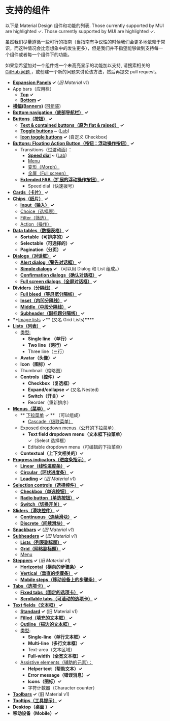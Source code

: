 # 支持的组件

<p class="description">以下是 Material Design 组件和功能的列表. Those currently supported by MUI are highlighted ✓. Those currently supported by MUI are highlighted ✓.</p>

虽然我们尽量遵循一些可行的指南（当指南有争议性的时候我们会更多地依赖于常识，而这种情况会比您想象中的发生更多），但是我们并不指望能够做到支持每一个组件或者每一个组件下的功能。

如果您希望加对一个组件或一个未高亮显示的功能加以支持, 请搜索相关的 [GitHub 问题 ](https://github.com/mui/material-ui/issues)，或创建一个新的问题来讨论该方法，然后再提交 pull request。

- **[Expansion Panels](https://m1.material.io/components/expansion-panels.html) ✓** (_旧 Material v1_)
- App bars（应用栏）
  - **[Top](https://m2.material.io/components/app-bars-top) ✓**
  - **[Bottom](https://m2.material.io/components/app-bars-bottom) ✓**
- **[横幅(Banners)](https://m2.material.io/components/banners)** ([可组装](https://medium.com/material-ui/introducing-material-ui-design-system-93e921beb8df))
- **[Bottom navigation（底部导航栏）](https://m2.material.io/components/bottom-navigation) ✓**
- **[Buttons（按钮）](https://m2.material.io/components/buttons) ✓**
  - **[Text & contained buttons（原为 flat & raised）](https://m2.material.io/components/buttons) ✓**
  - **[Toggle buttons](https://m2.material.io/components/buttons#buttons-toggle-buttons) ~** ([Lab](/material-ui/about-the-lab/))
  - **[Icon toggle buttons](https://m2.material.io/components/buttons#toggle-button) ✓** (自定义 Checkbox)
- **[Buttons: Floating Action Button（按钮：浮动操作按钮）](https://m2.material.io/components/buttons-floating-action-button) ✓**
  - Transitions（过渡动画）：
    - **[Speed dial](https://m2.material.io/components/buttons-floating-action-button#types-of-transitions) ~** ([Lab](/material-ui/about-the-lab/))
    - [Menu](https://m2.material.io/components/buttons-floating-action-button#types-of-transitions)
    - [变形（Morph）](https://m2.material.io/components/buttons-floating-action-button#types-of-transitions)
    - [全屏（Full screen）](https://m2.material.io/components/buttons-floating-action-button#types-of-transitions)
  - **[Extended FAB（扩展的浮动操作按钮）](https://m2.material.io/components/buttons-floating-action-button#extended-fab) ✓**
    - Speed dial（快速拨号）
- **[Cards（卡片）](https://m2.material.io/components/cards) ✓**
- **[Chips（纸片）](https://m2.material.io/components/chips) ✓**
  - **[Input（输入）](https://m2.material.io/components/chips#input-chips) ✓**
  - [Choice（选择项）](https://m2.material.io/components/chips#choice-chips)
  - [Filter（筛选）](https://m2.material.io/components/chips#filter-chips)
  - [Action（操作）](https://m2.material.io/components/chips#action-chips)
- **[Data tables（数据表格）](https://m2.material.io/components/data-tables) ✓**
  - **Sortable（可排序的）✓**
  - **Selectable（可选择的）✓**
  - **Pagination（分页） ✓**
- **[Dialogs（对话框）](https://m2.material.io/components/dialogs) ✓**
  - **[Alert dialog（警告对话框）](https://m2.material.io/components/dialogs#alert-dialog) ✓**
  - **[Simple dialogs](https://m2.material.io/components/dialogs#simple-dialog) ✓** （可以用 Dialog 和 List 组成。）
  - **[Confirmation dialogs（确认对话框）](https://m2.material.io/components/dialogs#confirmation-dialog) ✓**
  - **[Full screen dialogs（全屏对话框）](https://m2.material.io/components/dialogs#full-screen-dialog) ✓**
- **[Dividers（分隔线）](https://m2.material.io/components/dividers) ✓**
  - **[Full bleed（等屏宽分隔线）](https://m2.material.io/components/dividers#types) ✓**
  - **[Inset（内凹分隔线）](https://m2.material.io/components/dividers#types) ✓**
  - **[Middle（中段分隔线）](https://m2.material.io/components/dividers#types) ✓**
  - **[Subheader（副标题分隔线）](https://m2.material.io/components/dividers#types) ✓**
- **\***\*[Image lists](https://m2.material.io/design/components/image-lists.html) ✓** (又名 Grid Lists)****\*\*******
- **[Lists（列表）](https://m2.material.io/components/lists) ✓**
  - [类型:](https://m2.material.io/components/lists#types)
    - **Single line （单行）✓**
    - **Two line（两行）✓**
    - Three line（三行）
  - **Avatar（头像）✓**
  - **Icon（图标）✓**
  - Thumbnail（缩略图）
  - **Controls（控件）✓**
    - **Checkbox（复选框）✓**
    - **Expand/collapse ✓** (又名 Nested)
    - **Switch（开关）✓**
    - Reorder（重新排序）
- **[Menus（菜单）](https://m2.material.io/components/menus) ✓**
  - ** [下拉菜单](https://m2.material.io/components/menus#dropdown-menu) ✓ ** （可以组成）
    - [Cascade（级联菜单）](https://m2.material.io/components/menus#dropdown-menu)
  - [Exposed dropdown menus（公开的下拉菜单）](https://m2.material.io/components/menus#exposed-dropdown-menu)
    - **Text field dropdown menu（文本框下拉菜单）** ✓（Select 选择框）
    - Editable dropdown menu（可编辑的下拉菜单）
  - **Contextual（上下文相关的）✓**
- **[Progress indicators（进度条指示）](https://m2.material.io/components/progress-indicators) ✓**
  - **[Linear（线性进度条）](https://m2.material.io/components/progress-indicators#linear-progress-indicators) ✓**
  - **[Circular（环状进度条）](https://m2.material.io/components/progress-indicators#circular-progress-indicators) ✓**
  - **[Loading](https://material.io/archive/guidelines/components/progress-activity.html) ✓** (_旧 Material v1_)
- **[Selection controls（选择控件）](https://m2.material.io/design/components/selection-controls.html) ✓**
  - **[Checkbox（单选按钮）](https://m2.material.io/components/checkboxes) ✓**
  - **[Radio button（单选按钮）](https://m2.material.io/components/radio-buttons) ✓**
  - **[Switch（切换开关）](https://m2.material.io/design/components/selection-controls.html#switches) ✓**
- **[Sliders（滑块控件）](https://m2.material.io/design/components/sliders.html) ✓**
  - **[Continuous（连续滑块）](https://m2.material.io/design/components/sliders.html#continuous-slider) ✓**
  - **[Discrete（间续滑块）](https://m2.material.io/design/components/sliders.html#discrete-slider) ✓**
- **[Snackbars](https://m2.material.io/components/snackbars) ✓** (_旧 Material v1_)
- **[Subheaders](https://m1.material.io/components/subheaders.html) ✓** (_旧 Material v1_)
  - **[Lists（列表副标题）](https://m1.material.io/components/subheaders.html#subheaders-list-subheaders) ✓**
  - **[ Grid（网格副标题）](https://m1.material.io/components/subheaders.html#subheaders-list-subheaders) ✓**
  - [Menu](https://m1.material.io/components/subheaders.html#subheaders-list-subheaders)
- **[Steppers](https://m1.material.io/components/steppers.html) ✓** (_旧 Material v1_)
  - **[Horizontal（横向的步骤条）](https://m1.material.io/components/steppers.html#steppers-types-of-steppers) ✓**
  - **[Vertical（垂直的步骤条）](https://m1.material.io/components/steppers.html#steppers-types-of-steppers) ✓**
  - **[Mobile steps（移动设备上的步骤条）](https://m1.material.io/components/steppers.html#steppers-types-of-steps) ✓**
- **[Tabs（选项卡）](https://m2.material.io/design/components/tabs.html) ✓**
  - **[Fixed tabs（固定的选项卡）](https://m2.material.io/design/components/tabs.html#fixed-tabs) ✓**
  - **[Scrollable tabs（可滚动的选项卡）](https://m2.material.io/design/components/tabs.html#scrollable-tabs) ✓**
- **[Text fields（文本框）](https://m2.material.io/components/text-fields) ✓**
  - **[Standard](https://m1.material.io/components/text-fields.html) ✓** (旧 Material v1)
  - **[Filled（填充的文本框）](https://m2.material.io/components/text-fields#filled-text-field) ✓**
  - **[Outline（描边的文本框）](https://m2.material.io/components/text-fields#outlined-text-field) ✓**
  - [类型](https://m2.material.io/components/text-fields#input-types):
    - **Single-line（单行文本框）✓**
    - **Multi-line（多行文本框）✓**
    - Text-area（文本区域）
    - **Full-width（全宽文本框）✓**
  - [Assistive elements（辅助的元素）：](https://m2.material.io/components/text-fields#anatomy)
    - **Helper text（帮助文本）✓**
    - **Error message（错误消息）✓**
    - **Icons（图标）✓**
    - 字符计数器（Character counter）
- **[Toolbars](https://material.io/archive/guidelines/components/toolbars.html) ✓** (旧 Material v1)
- **[Tooltips（工具提示）](https://m2.material.io/design/components/tooltips.html) ✓**
- **Desktop（桌面 ）✓**
- **移动设备（Mobile）✓**
